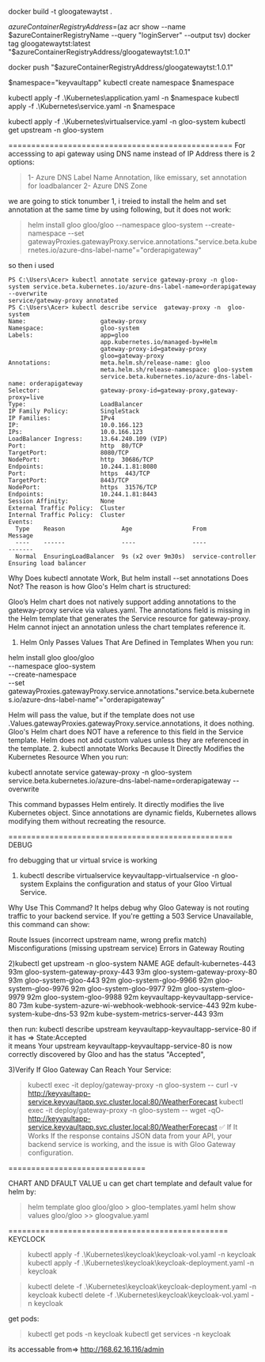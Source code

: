 ﻿ docker build -t gloogatewaytst .

 $azureContainerRegistryAddress=$(az acr show --name $azureContainerRegistryName --query "loginServer" --output tsv)
docker tag gloogatewaytst:latest "$azureContainerRegistryAddress/gloogatewaytst:1.0.1"

docker push "$azureContainerRegistryAddress/gloogatewaytst:1.0.1"



$namespace="keyvaultapp"
kubectl create namespace $namespace

kubectl apply -f .\Kubernetes\application.yaml -n $namespace
kubectl apply -f .\Kubernetes\service.yaml -n $namespace


kubectl apply -f .\Kubernetes\virtualservice.yaml -n gloo-system
kubectl get upstream -n gloo-system



=================================================
For accesssing to api gateway using DNS name instead of IP Address
there is 2 options:
>1- Azure DNS Label Name Annotation, like emissary, set annotation for loadbalancer
> 2- Azure DNS Zone

we are going to stick tonumber 1,
i treied to install the helm and set annotation at the same time by using following, but it does not work:
>helm install gloo gloo/gloo --namespace gloo-system --create-namespace  --set gatewayProxies.gatewayProxy.service.annotations."service\.beta\.kubernetes\.io/azure-dns-label-name"="orderapigateway"


so then i used 
```
PS C:\Users\Acer> kubectl annotate service gateway-proxy -n gloo-system service.beta.kubernetes.io/azure-dns-label-name=orderapigateway --overwrite
service/gateway-proxy annotated
PS C:\Users\Acer> kubectl describe service  gateway-proxy -n  gloo-system
Name:                     gateway-proxy
Namespace:                gloo-system
Labels:                   app=gloo
                          app.kubernetes.io/managed-by=Helm
                          gateway-proxy-id=gateway-proxy
                          gloo=gateway-proxy
Annotations:              meta.helm.sh/release-name: gloo
                          meta.helm.sh/release-namespace: gloo-system
                          service.beta.kubernetes.io/azure-dns-label-name: orderapigateway
Selector:                 gateway-proxy-id=gateway-proxy,gateway-proxy=live
Type:                     LoadBalancer
IP Family Policy:         SingleStack
IP Families:              IPv4
IP:                       10.0.166.123
IPs:                      10.0.166.123
LoadBalancer Ingress:     13.64.240.109 (VIP)
Port:                     http  80/TCP
TargetPort:               8080/TCP
NodePort:                 http  30686/TCP
Endpoints:                10.244.1.81:8080
Port:                     https  443/TCP
TargetPort:               8443/TCP
NodePort:                 https  31576/TCP
Endpoints:                10.244.1.81:8443
Session Affinity:         None
External Traffic Policy:  Cluster
Internal Traffic Policy:  Cluster
Events:
  Type    Reason                Age                 From                Message
  ----    ------                ----                ----                -------
  Normal  EnsuringLoadBalancer  9s (x2 over 9m30s)  service-controller  Ensuring load balancer
```
Why Does kubectl annotate Work, But helm install --set annotations Does Not?
The reason is how Gloo's Helm chart is structured:

Gloo’s Helm chart does not natively support adding annotations to the gateway-proxy service via values.yaml.
The annotations field is missing in the Helm template that generates the Service resource for gateway-proxy.
Helm cannot inject an annotation unless the chart templates reference it.
1. Helm Only Passes Values That Are Defined in Templates
When you run:


helm install gloo gloo/gloo \
  --namespace gloo-system \
  --create-namespace \
  --set gatewayProxies.gatewayProxy.service.annotations."service\.beta\.kubernetes\.io/azure-dns-label-name"="orderapigateway"

Helm will pass the value, but if the template does not use .Values.gatewayProxies.gatewayProxy.service.annotations, it does nothing.
Gloo's Helm chart does NOT have a reference to this field in the Service template.
Helm does not add custom values unless they are referenced in the template.
2. kubectl annotate Works Because It Directly Modifies the Kubernetes Resource
When you run:


kubectl annotate service gateway-proxy -n gloo-system \
  service.beta.kubernetes.io/azure-dns-label-name=orderapigateway --overwrite

This command bypasses Helm entirely.
It directly modifies the live Kubernetes object.
Since annotations are dynamic fields, Kubernetes allows modifying them without recreating the resource.

=================================================
DEBUG

fro debugging that ur virtual srvice is working

1) kubectl describe virtualservice keyvaultapp-virtualservice -n gloo-system
Explains the configuration and status of your Gloo Virtual Service.

Why Use This Command?
It helps debug why Gloo Gateway is not routing traffic to your backend service.
If you're getting a 503 Service Unavailable, this command can show:

Route Issues (incorrect upstream name, wrong prefix match)
Misconfigurations (missing upstream service)
Errors in Gateway Routing



2)kubectl get upstream -n gloo-system
NAME                                               AGE
default-kubernetes-443                             93m
gloo-system-gateway-proxy-443                      93m
gloo-system-gateway-proxy-80                       93m
gloo-system-gloo-443                               92m
gloo-system-gloo-9966                              92m
gloo-system-gloo-9976                              92m
gloo-system-gloo-9977                              92m
gloo-system-gloo-9979                              92m
gloo-system-gloo-9988                              92m
keyvaultapp-keyvaultapp-service-80                 73m
kube-system-azure-wi-webhook-webhook-service-443   92m
kube-system-kube-dns-53                            92m
kube-system-metrics-server-443                     93m

then run:
kubectl describe upstream keyvaultapp-keyvaultapp-service-80 
if it has =>       State:Accepted  
it means Your upstream keyvaultapp-keyvaultapp-service-80 is now correctly discovered by Gloo and has the status "Accepted", 


3)Verify If Gloo Gateway Can Reach Your Service:
 >kubectl exec -it deploy/gateway-proxy -n gloo-system -- curl -v http://keyvaultapp-service.keyvaultapp.svc.cluster.local:80/WeatherForecast
 > kubectl exec -it deploy/gateway-proxy -n gloo-system -- wget -qO- http://keyvaultapp-service.keyvaultapp.svc.cluster.local:80/WeatherForecast
 ✅ If It Works
If the response contains JSON data from your API, your backend service is working, and the issue is with Gloo Gateway configuration.


==============================


CHART AND DFAULT VALUE
u can get chart template and default value for helm by:

>helm template gloo gloo/gloo > gloo-templates.yaml
>helm show values gloo/gloo  >> gloogvalue.yaml


================================================
KEYCLOCK

>kubectl apply -f .\Kubernetes\keycloak\keycloak-vol.yaml -n keycloak
>kubectl apply -f .\Kubernetes\keycloak\keycloak-deployment.yaml -n keycloak

>kubectl delete -f .\Kubernetes\keycloak\keycloak-deployment.yaml -n keycloak
>kubectl delete -f .\Kubernetes\keycloak\keycloak-vol.yaml -n keycloak

get pods:
>kubectl get pods -n keycloak
>kubectl get services -n keycloak

its accessable from=> http://168.62.16.116/admin 


